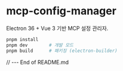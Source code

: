 # mcp-config-manager

Electron 36 + Vue 3 기반 MCP 설정 관리자.

```bash
pnpm install
pnpm dev        # 개발 모드
pnpm build      # 패키징 (electron-builder)
```
// --- End of README.md
